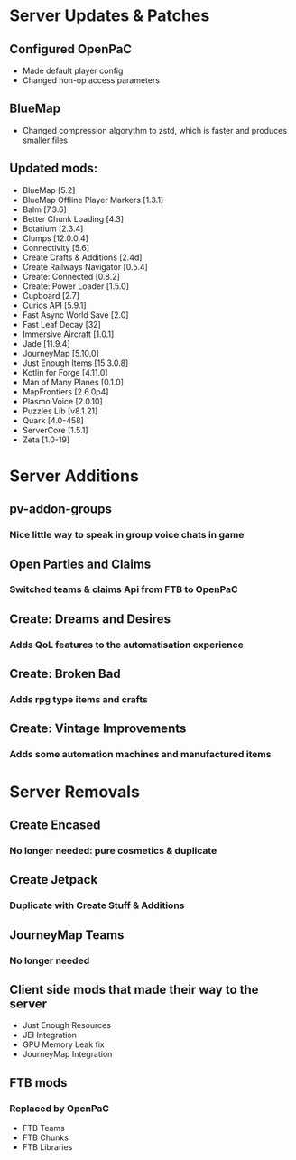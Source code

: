 # Server Updates & Patches
## Configured OpenPaC
- Made default player config
- Changed non-op access parameters
## BlueMap
- Changed compression algorythm to zstd, which is faster and produces smaller files
## Updated mods:
- BlueMap [5.2]
- BlueMap Offline Player Markers [1.3.1]
- Balm [7.3.6]
- Better Chunk Loading [4.3]
- Botarium [2.3.4]
- Clumps [12.0.0.4]
- Connectivity [5.6]
- Create Crafts & Additions [2.4d]
- Create Railways Navigator [0.5.4]
- Create: Connected [0.8.2]
- Create: Power Loader [1.5.0]
- Cupboard [2.7]
- Curios API [5.9.1]
- Fast Async World Save [2.0]
- Fast Leaf Decay [32]
- Immersive Aircraft [1.0.1]
- Jade [11.9.4]
- JourneyMap [5.10.0]
- Just Enough Items [15.3.0.8]
- Kotlin for Forge [4.11.0]
- Man of Many Planes [0.1.0]
- MapFrontiers [2.6.0p4]
- Plasmo Voice [2.0.10]
- Puzzles Lib [v8.1.21]
- Quark [4.0-458]
- ServerCore [1.5.1]
- Zeta [1.0-19]
# Server Additions
## pv-addon-groups
### Nice little way to speak in group voice chats in game
## Open Parties and Claims
### Switched teams & claims Api from FTB to OpenPaC
## Create: Dreams and Desires
### Adds QoL features to the automatisation experience
## Create: Broken Bad
### Adds rpg type items and crafts
## Create: Vintage Improvements
### Adds some automation machines and manufactured items
# Server Removals
## Create Encased
### No longer needed: pure cosmetics & duplicate
## Create Jetpack
### Duplicate with Create Stuff & Additions
## JourneyMap Teams
### No longer needed
## Client side mods that made their way to the server
- Just Enough Resources
- JEI Integration
- GPU Memory Leak fix
- JourneyMap Integration
## FTB mods
### Replaced by OpenPaC
- FTB Teams
- FTB Chunks
- FTB Libraries
